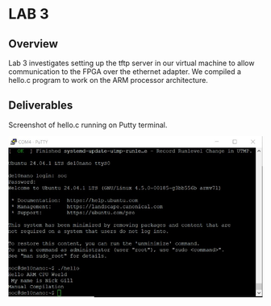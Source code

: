 
# LAB 3 

## Overview
Lab 3 investigates setting up the tftp server in our virtual machine to allow communication to the FPGA over the ethernet adapter. We compiled a hello.c program to work on the ARM processor architecture.

## Deliverables
Screenshot of hello.c running on Putty terminal. 


![alt](assets/lab3.jpg)



